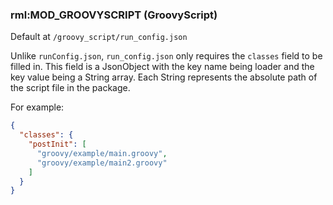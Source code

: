 ### rml:MOD_GROOVYSCRIPT (GroovyScript)

Default at
`/groovy_script/run_config.json`

Unlike `runConfig.json`, `run_config.json` only requires the `classes` field to be filled in. This field is a JsonObject with the key name being loader and the key value being a String array. Each String represents the absolute path of the script file in the package.

For example:

```json
{
  "classes": {
    "postInit": [
      "groovy/example/main.groovy",
      "groovy/example/main2.groovy"
    ]
  }
}
```

